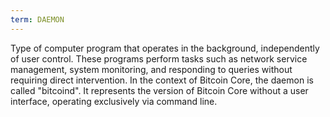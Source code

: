 ```yaml
---
term: DAEMON
---
```


Type of computer program that operates in the background, independently of user control. These programs perform tasks such as network service management, system monitoring, and responding to queries without requiring direct intervention. In the context of Bitcoin Core, the daemon is called "bitcoind". It represents the version of Bitcoin Core without a user interface, operating exclusively via command line.